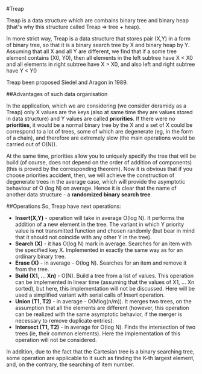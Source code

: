 #Treap

Treap is a data structure which are combains binary tree and binary heap (that's why this structure called Treap => tree + heap).

In more strict way, Treap is a data structure that stores pair (X,Y) in a form of binary tree, so that it is a binary search tree by X and binary heap by Y.
Assuming that all X and all Y are different, we find that if a some tree element contains (X0, Y0), then all elements in the left subtree have X < X0 and all elements in right subtree have X > X0, and also left and right subtree have Y < Y0

Treap been proposed Siedel and Aragon in 1989.

##Advantages of such data organisation

In the application, which we are considering (we consider deramidy as a Treap) only X values are the keys (also at same time they are values stored in data structure) and Y values  are called **priorities**. If there were no **priorities**, it would be a normal binary tree by the X and a set of X could be correspond to a lot of trees, some of which are degenerate (eg, in the form of a chain), and therefore are extremely slow (the main operations would be carried out of O(N)).

At the same time, priorities allow you to uniquely specify the tree that will be build (of course, does not depend on the order of addition of components)(this is proved by the corresponding theorem). Now it is obvious that if you choose priorities accident, then, we will achieve the construction of degenerate trees in the average case, which will provide the asymptotic behaviour of O (log N) on average. Hence it is clear that the name of another data structure - a **randomized binary search tree**.

##Operations
So, Treap have next operations:
- **Insert(X,Y)** - operation will take in average O(log N).
  It performs the addition of a new element in the tree. The variant in which Y priority value is not transmitted function and chosen randomly (but bear in mind that it should not coincide with any other Y in the tree).
- **Search (X)** - it has O(log N) mark in average.
  Searches for an item with the specified key X. Implemented in exactly the same way as for an ordinary binary tree.
- **Erase (X)** - in average - O(log N).
  Searches for an item and remove it from the tree.
- **Build (X1, ... Xn)** - O(N).
  Build a tree from a list of values. This operation can be implemented in linear time (assuming that the values of X1, ... Xn sorted),
  but here, this implementation will not be discussed. Here will be used a simplified variant with serial calls of Insert operation.
- **Union (T1, T2)** - in average - O(Mlog(n/m)).
  It merges two trees, on the assumption that all the elements are different (however, this operation can be realized with the same asymptotic behavior, if the merger is necessary to remove duplicate entries).
- **Intersect (T1, T2)** - in average for O(log N).
  Finds the intersection of two trees (ie, their common elements). Here the implementation of this operation will not be considered.

In  addition, due to the fact that the Cartesian tree is a binary searching tree, some operation are applicable to it such as finding the K-th largest element, and, on the contrary, the searching of item number.
